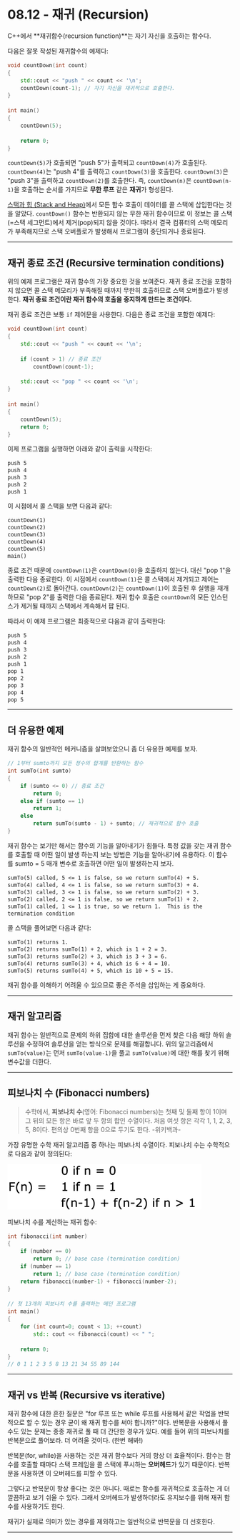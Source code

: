 # 08.12 - 재귀 (Recursion)

C++에서 **재귀함수(recursion function)**는 자기 자신을 호출하는 함수다.

다음은 잘못 작성된 재귀함수의 예제다:

```cpp
void countDown(int count)
{
    std::cout << "push " << count << '\n';
    countDown(count-1); // 자기 자신을 재귀적으로 호출한다.
}
 
int main()
{
    countDown(5);
 
    return 0;
}
```

`countDown(5)`가 호출되면 "push 5"가 출력되고 `countDown(4)`가 호출된다. `countDown(4)`는 "push 4"를 출력하고 `countDown(3)`을 호출한다. `countDown(3)`은 "push 3"을 출력하고 `countDown(2)`를 호출한다. 즉, `countDown(n)`은 `countDown(n-1)`을 호출하는 순서를 가지므로 **무한 루프** 같은 **재귀**가 형성된다.

[스택과 힙 (Stack and Heap)](https://boycoding.tistory.com/235)에서 모든 함수 호출이 데이터를 콜 스택에 삽입한다는 것을 알았다. `countDown()` 함수는 반환되지 않는 무한 재귀 함수이므로 이 정보는 콜 스택(=스택 세그먼트)에서 제거(pop)되지 않을 것이다. 따라서 결국 컴퓨터의 스택 메모리가 부족해지므로 스택 오버플로가 발생해서 프로그램이 중단되거나 종료된다. 

---

## 재귀 종료 조건 (Recursive termination conditions)

위의 예제 프로그램은 재귀 함수의 가장 중요한 것을 보여준다. 재귀 종료 조건을 포함하지 않으면 콜 스택 메모리가 부족해질 때까지 무한히 호출하므로 스택 오버플로가 발생한다. **재귀 종료 조건이란 재귀 함수의 호출을 중지하게 만드는 조건이다.**

재귀 종료 조건은 보통 `if` 제어문을 사용한다. 다음은 종료 조건을 포함한 예제다:

```cpp
void countDown(int count)
{
    std::cout << "push " << count << '\n';
 
    if (count > 1) // 종료 조건
        countDown(count-1);
 
    std::cout << "pop " << count << '\n';
}
 
int main()
{
    countDown(5);
    return 0;
}
```

이제 프로그램을 실행하면 아래와 같이 출력을 시작한다:

```
push 5
push 4
push 3
push 2
push 1
```

이 시점에서 콜 스택을 보면 다음과 같다:

```
countDown(1)
countDown(2)
countDown(3)
countDown(4)
countDown(5)
main()
```

종료 조건 때문에 `countDown(1)`은 `countDown(0)`을 호출하지 않는다. 대신 "pop 1"을 출력한 다음 종료한다. 이 시점에서 `countDown(1)`은 콜 스택에서 제거되고 제어는 `countDown(2)`로 돌아간다. `countDown(2)`는 `countDown(1)`이 호출된 후 실행을 재개하므로 "pop 2"를 출력한 다음 종료된다. 재귀 함수 호출은 `countDown`의 모든 인스턴스가 제거될 때까지 스택에서 계속해서 팝 된다.

따라서 이 예제 프로그램은 최종적으로 다음과 같이 출력한다:

```
push 5
push 4
push 3
push 2
push 1
pop 1
pop 2
pop 3
pop 4
pop 5
```

---

## 더 유용한 예제

재귀 함수의 일반적인 메커니즘을 살펴보았으니 좀 더 유용한 예제를 보자.

```cpp
// 1부터 sumto까지 모든 정수의 합계를 반환하는 함수
int sumTo(int sumto)
{
    if (sumto <= 0) // 종료 조건
        return 0;
    else if (sumto == 1)
        return 1;
    else
        return sumTo(sumto - 1) + sumto; // 재귀적으로 함수 호출
}
```

재귀 함수는 보기만 해서는 함수의 기능을 알아내기가 힘들다. 특정 값을 갖는 재귀 함수를 호출할 때 어떤 일이 발생 하는지 보는 방법은 기능을 알아내기에 유용하다. 이 함수를 sumto = 5 매개 변수로 호출하면 어떤 일이 발생하는지 보자.

```
sumTo(5) called, 5 <= 1 is false, so we return sumTo(4) + 5.
sumTo(4) called, 4 <= 1 is false, so we return sumTo(3) + 4.
sumTo(3) called, 3 <= 1 is false, so we return sumTo(2) + 3.
sumTo(2) called, 2 <= 1 is false, so we return sumTo(1) + 2.
sumTo(1) called, 1 <= 1 is true, so we return 1.  This is the termination condition
```

콜 스택을 풀어보면 다음과 같다:

```
sumTo(1) returns 1.
sumTo(2) returns sumTo(1) + 2, which is 1 + 2 = 3.
sumTo(3) returns sumTo(2) + 3, which is 3 + 3 = 6.
sumTo(4) returns sumTo(3) + 4, which is 6 + 4 = 10.
sumTo(5) returns sumTo(4) + 5, which is 10 + 5 = 15.
```

재귀 함수를 이해하기 어려울 수 있으므로 좋은 주석을 삽입하는 게 중요하다.

---

## 재귀 알고리즘

재귀 함수는 일반적으로 문제의 하위 집합에 대한 솔루션을 먼저 찾은 다음 해당 하위 솔루션을 수정하여 솔루션을 얻는 방식으로 문제를 해결합니다. 위의 알고리즘에서 `sumTo(value)`는 먼저 `sumTo(value-1)`을 풀고 `sumTo(value)`에 대한 해를 찾기 위해 변수값을 더한다.

---

## 피보나치 수 (Fibonacci numbers)

> 수학에서, **피보나치 수**(영어: Fibonacci numbers)는 첫째 및 둘째 항이 1이며 그 뒤의 모든 항은 바로 앞 두 항의 합인 수열이다. 처음 여섯 항은 각각 1, 1, 2, 3, 5, 8이다. 편의상 0번째 항을 0으로 두기도 한다. -위키백과-

가장 유명한 수학 재귀 알고리즘 중 하나는 피보나치 수열이다. 피보나치 수는 수학적으로 다음과 같이 정의된다:

![fibonacci](./0812_fibonacci.png)

피보나치 수를 계산하는 재귀 함수:

```cpp
int fibonacci(int number)
{
    if (number == 0)
        return 0; // base case (termination condition)
    if (number == 1)
        return 1; // base case (termination condition)
    return fibonacci(number-1) + fibonacci(number-2);
}
 
// 첫 13개의 피보나치 수를 출력하는 메인 프로그램
int main()
{
    for (int count=0; count < 13; ++count)
        std:: cout << fibonacci(count) << " ";
 
    return 0;
}
// 0 1 1 2 3 5 8 13 21 34 55 89 144
```

---

## 재귀 vs 반복 (Recursive vs iterative)

재귀 함수에 대한 흔한 질문은 "for 루프 또는 while 루프를 사용해서 같은 작업을 반복적으로 할 수 있는 경우 굳이 왜 재귀 함수를 써야 합니까?"이다. 반복문을 사용해서 풀 수도 있는 문제는 종종 재귀로 풀 때 더 간단한 경우가 있다. 예를 들어 위의 피보나치를 반복문으로 풀어보라. 더 어려울 것이다. (한번 해봐!)

반복문(for, while)을 사용하는 것은 재귀 함수보다 거의 항상 더 효율적이다. 함수는 함수를 호출할 때마다 스택 프레임을 콜 스택에 푸시하는 **오버헤드**가 있기 때문이다. 반복문을 사용하면 이 오버헤드를 피할 수 있다.

그렇다고 반복문이 항상 좋다는 것은 아니다. 때로는 함수를 재귀적으로 호출하는 게 더 깔끔하고 보기 쉬울 수 있다. 그래서 오버헤드가 발생하더라도 유지보수를 위해 재귀 함수를 사용하기도 한다.

재귀가 실제로 의미가 있는 경우를 제외하고는 일반적으로 반복문을 더 선호한다.

---